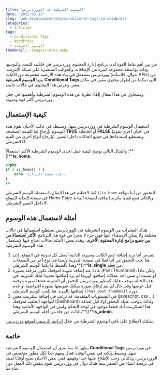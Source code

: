 ```yaml
---
title: 'الوسوم الشرطية في الووردبريس'
date: '2015-05-13'
slug: 'web-development/php/conditional-tags-in-wordpress'
categories:
  - articles
tags:
  - Conditional Tags
  - WordPress
  - الوسوم الشرطية
thumbnail: /images/notes.webp
---
```


من بين أهم نقاط القوة لدى برنامج إدارة المحتوى ووردبريس هي قابليته للتمدد والتوسع، وذلك بواسطة مجموعة كبيرة من الإضافات والقوالب المنتشرة على شبكة الإنترنت. ووردبريس يستعمل في بناء هذه الأرضية مجموعة من الآليات (دوال، كلاسات، APIs) من بينها **الوسوم الشرطية** **Conditional Tags** التي تمكننا من إظهار محتوى معين في مكان معين وعرض هذا المحتوى في حالات خاصة.

وسنحاول في هذا المقال إلقاء نظرة عن هذه الوسوم الشرطية وأهميتها في جعل ووردبريس أكثر قوة ومرونة.

## كيفية الإستعمال

استعمال الوسوم الشرطية في ووردبريس سهل وبسيط، في غالب الأحيان تقوم هذه الوسوم بإرجاع إما القيمة الصحيحة **TRUE** أو الخاطئة **FALSE** (في أحيان أخرى تقوم بإرجاع أنواع أخرى من القيم)  ونستطيع استدعاءها في جميع الحالات داخل التعبير الشرطي **if**.

والمثال التالي يوضح كيفية عمل إحدى الوسوم الشرطية الأكثر استعمالاً :**()****is_home.**

```php
<?php
if ( is_home() ) {
    echo 'هذه صفحة البداية';
}
?>
```

كما لاحظتم في هذا المثال، استعملنا الوسم الشرطي `()is_home` للتحقق من أننا نتواجد في صفحة البداية للموقع Home Page وبالتالي نضع فقط مانريد إضافته لصفحة البداية داخل التعبير الشرطي if.

## أمثلة لاستعمال هذه الوسوم

هناك العشرات من الوسوم الشرطية في الووردبريس نستطيع استعمالها في حالات مختلفة ولا يمكن الإستغناء عنها فهي جزء لا يتجزأ من قوة هذا البرنامج **الأكثر استعمالا من بين جميع برامج إدارة المحتوى الأخرى**. وهذه بعض الأمثلة لحالات نحتاج فيها لإستعمال هذه الوسوم الشرطية :

1. لنفرض أننا نريد إضافة اسم الكاتب وسيرته الذاتية أسفل كل تدوينة في الموقع، إذن هنا يجب التحقق من أننا فعلا في صفحة التدوينة ولسنا في نوع آخر من الصفحات وهذا بالضبط ما يكننا الوسم الشرطي**()****is_single** من فعله.
2. عادة عند إضافة تدوينة لموقعك تكون مرفقة بصورة (Post Thumbnail)، ولكن ماذا لو نسيت أو نسي أحد عملائك إضافتها أوربما لم يرد إضافتها تحديدا لتلك التدوينة، في هذه الحالة يتوجب عليك كمطور ووردبريس التحقق أن التدوينة عندها صورة مرفقة قبل عرضها وفي حال لم يتم إرفاق صورة يمكنك تعويضها بصورة افتراضية أو عدم إضافتها بالمرة. هنا يلعب الوسم الشرطي `()has_post_thumbnail` دوره.
3. في المستويات المتقدمة، قد ترغب في إضافة سكريبت معين (javascript, css ...) للواجهة الخلفية لموقعك (Dashboard) ولذلك يتوجب عليك التحقق أولا قبل إضافة هذا السكريبت أنك قطعا موجود في لوحة التحكم وليس في الواجهة الأمامية وهذا بالذات من جاء من أجله الوسم الشرطي**()****is_admin**.

يمكنك الإطلاع على باقي الوسوم الشرطية من خلال [الرابط الرسمي لموقع ووردبريس](https://codex.wordpress.org/Conditional_Tags).

## خاتمة

يظهر لنا مما سبق أن استعمال الوسوم الشرطية **Conditional Tags** في ووردبريس سهل وبسيط ولكنه في نفس الوقت فعال ومهم جدا لكل مطور متخصص في الووردبريس، وبالتالي وجب الإطلاع عليها جيدا وفهمها ففي بعض الأحيان نضيع أوقاتا ثمينة في برمجة أشياء من الصفر بينما هناك دوال في ووردبريس تقوم بنفس ذلك العمل دون عناء منا.
